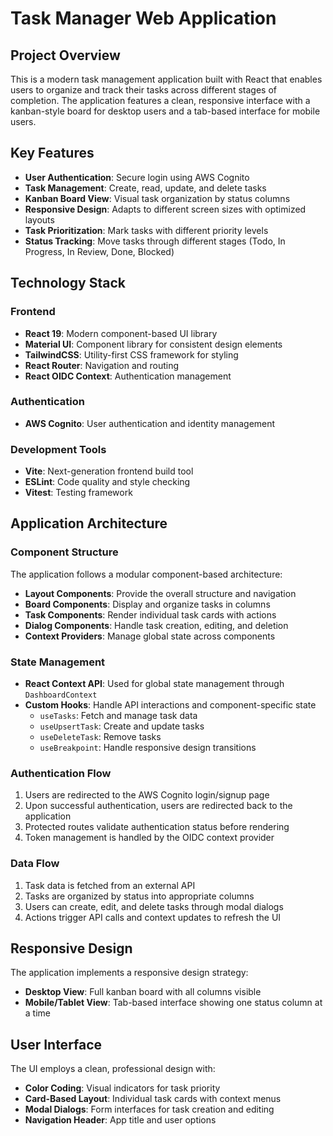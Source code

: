 # Task Manager Web Application

## Project Overview

This is a modern task management application built with React that enables users to organize and track their tasks across different stages of completion. The application features a clean, responsive interface with a kanban-style board for desktop users and a tab-based interface for mobile users.

## Key Features

- **User Authentication**: Secure login using AWS Cognito
- **Task Management**: Create, read, update, and delete tasks
- **Kanban Board View**: Visual task organization by status columns
- **Responsive Design**: Adapts to different screen sizes with optimized layouts
- **Task Prioritization**: Mark tasks with different priority levels
- **Status Tracking**: Move tasks through different stages (Todo, In Progress, In Review, Done, Blocked)

## Technology Stack

### Frontend

- **React 19**: Modern component-based UI library
- **Material UI**: Component library for consistent design elements
- **TailwindCSS**: Utility-first CSS framework for styling
- **React Router**: Navigation and routing
- **React OIDC Context**: Authentication management

### Authentication

- **AWS Cognito**: User authentication and identity management

### Development Tools

- **Vite**: Next-generation frontend build tool
- **ESLint**: Code quality and style checking
- **Vitest**: Testing framework

## Application Architecture

### Component Structure

The application follows a modular component-based architecture:

- **Layout Components**: Provide the overall structure and navigation
- **Board Components**: Display and organize tasks in columns
- **Task Components**: Render individual task cards with actions
- **Dialog Components**: Handle task creation, editing, and deletion
- **Context Providers**: Manage global state across components

### State Management

- **React Context API**: Used for global state management through `DashboardContext`
- **Custom Hooks**: Handle API interactions and component-specific state
  - `useTasks`: Fetch and manage task data
  - `useUpsertTask`: Create and update tasks
  - `useDeleteTask`: Remove tasks
  - `useBreakpoint`: Handle responsive design transitions

### Authentication Flow

1. Users are redirected to the AWS Cognito login/signup page
2. Upon successful authentication, users are redirected back to the application
3. Protected routes validate authentication status before rendering
4. Token management is handled by the OIDC context provider

### Data Flow

1. Task data is fetched from an external API
2. Tasks are organized by status into appropriate columns
3. Users can create, edit, and delete tasks through modal dialogs
4. Actions trigger API calls and context updates to refresh the UI

## Responsive Design

The application implements a responsive design strategy:

- **Desktop View**: Full kanban board with all columns visible
- **Mobile/Tablet View**: Tab-based interface showing one status column at a time

## User Interface

The UI employs a clean, professional design with:

- **Color Coding**: Visual indicators for task priority
- **Card-Based Layout**: Individual task cards with context menus
- **Modal Dialogs**: Form interfaces for task creation and editing
- **Navigation Header**: App title and user options
